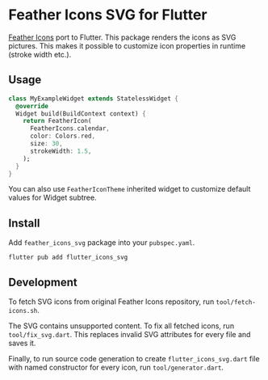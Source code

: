 # Feather Icons SVG for Flutter

[Feather Icons](https://feathericons.com/) port to Flutter. This package renders the icons as SVG
pictures. This makes it possible to customize icon properties in runtime (stroke width etc.).

## Usage

```dart
class MyExampleWidget extends StatelessWidget {
  @override
  Widget build(BuildContext context) {
    return FeatherIcon(
      FeatherIcons.calendar,
      color: Colors.red,
      size: 30,
      strokeWidth: 1.5,
    );
  }
}
```

You can also use `FeatherIconTheme` inherited widget to customize default values for Widget
subtree.

## Install

Add `feather_icons_svg` package into your `pubspec.yaml`.

```shell
flutter pub add flutter_icons_svg
```

## Development

To fetch SVG icons from original Feather Icons repository, run `tool/fetch-icons.sh`.

The SVG contains unsupported content. To fix all fetched icons, run `tool/fix_svg.dart`. This
replaces invalid SVG attributes for every file and saves it.

Finally, to run source code generation to create `flutter_icons_svg.dart` file with named
constructor for every icon, run `tool/generator.dart`.
